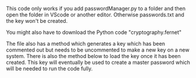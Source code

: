 This code only works if you add passwordManager.py to a folder and then open the folder
in VScode or another editor. Otherwise passwords.txt and the key won't be created.  

You might also have to download the Python code "cryptography.fernet"

The file also has a method which generates a key which has been commented out but needs to be 
uncommented to make a new key on a new system. There is also the method below to load the key
once it has been created. This key will eventually be used to create a master password which 
will be needed to run the code fully. 
